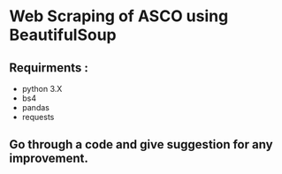 # Web Scraping of ASCO using BeautifulSoup


## Requirments :
 
- python 3.X 
- bs4
- pandas
- requests


## Go through a code and give suggestion for any improvement.
